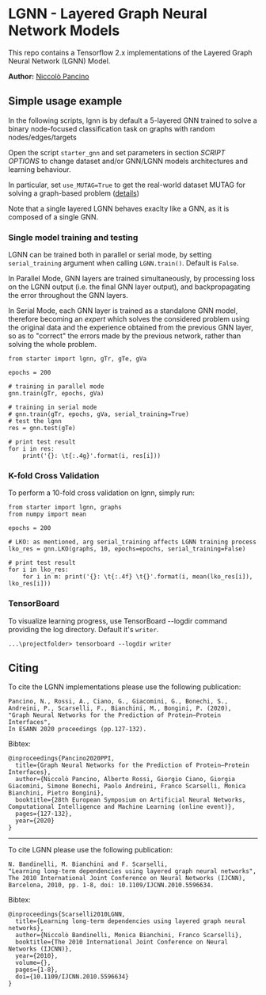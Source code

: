 # LGNN - Layered Graph Neural Network Models
This repo contains a Tensorflow 2.x implementations of the Layered Graph Neural Network (LGNN) Model.

**Author:** [Niccolò Pancino](http://sailab.diism.unisi.it/people/niccolo-pancino/)


## Simple usage example
In the following scripts, lgnn is by default a 5-layered GNN trained to solve a binary node-focused classification task on graphs with random nodes/edges/targets

Open the script `starter_gnn` and set parameters in section *SCRIPT OPTIONS* to change dataset and/or GNN/LGNN models architectures and learning behaviour.

In particular, set `use_MUTAG=True` to get the real-world dataset MUTAG for solving a graph-based problem ([details](https://github.com/NickDrake117/GNN_tf_2.x/blob/main/MUTAG_raw/Mutagenicity_label_readme.txt))

Note that a single layered LGNN behaves exaclty like a GNN, as it is composed of a single GNN.


### Single model training and testing
LGNN can be trained both in parallel or serial mode, by setting `serial_training` argument when calling `LGNN.train()`. Default is `False`.

In Parallel Mode, GNN layers are trained simultaneously, by processing loss on the LGNN output (i.e. the final GNN layer output), and backpropagating the error throughout the GNN layers.

In Serial Mode, each GNN layer is trained as a standalone GNN model, therefore becoming an *expert* which solves the considered problem using the original data and the experience obtained from the previous GNN layer, so as to "correct" the errors made by the previous network, rather than solving the whole problem.
 
    from starter import lgnn, gTr, gTe, gVa
    
    epochs = 200
    
    # training in parallel mode
    gnn.train(gTr, epochs, gVa)
    
    # training in serial mode
    # gnn.train(gTr, epochs, gVa, serial_training=True)
    # test the lgnn
    res = gnn.test(gTe)

    # print test result
    for i in res:  
        print('{}: \t{:.4g}'.format(i, res[i]))

### K-fold Cross Validation
To perform a 10-fold cross validation on lgnn, simply run:

    from starter import lgnn, graphs
    from numpy import mean
    
    epochs = 200
    
    # LKO: as mentioned, arg serial_training affects LGNN training process
    lko_res = gnn.LKO(graphs, 10, epochs=epochs, serial_training=False)
    
    # print test result
    for i in lko_res: 
        for i in m: print('{}: \t{:.4f} \t{}'.format(i, mean(lko_res[i]), lko_res[i]))


### TensorBoard
To visualize learning progress, use TensorBoard --logdir command providing the log directory. Default it's `writer`.

    ...\projectfolder> tensorboard --logdir writer


## Citing
To cite the LGNN implementations please use the following publication:

    Pancino, N., Rossi, A., Ciano, G., Giacomini, G., Bonechi, S., Andreini, P., Scarselli, F., Bianchini, M., Bongini, P. (2020),
    "Graph Neural Networks for the Prediction of Protein–Protein Interfaces",
    In ESANN 2020 proceedings (pp.127-132).
    
Bibtex:

    @inproceedings{Pancino2020PPI,
      title={Graph Neural Networks for the Prediction of Protein–Protein Interfaces},
      author={Niccolò Pancino, Alberto Rossi, Giorgio Ciano, Giorgia Giacomini, Simone Bonechi, Paolo Andreini, Franco Scarselli, Monica Bianchini, Pietro Bongini},
      booktitle={28th European Symposium on Artificial Neural Networks, Computational Intelligence and Machine Learning (online event)},
      pages={127-132},
      year={2020}
    }


---------
To cite LGNN please use the following publication:

    N. Bandinelli, M. Bianchini and F. Scarselli, 
    "Learning long-term dependencies using layered graph neural networks", 
    The 2010 International Joint Conference on Neural Networks (IJCNN), 
    Barcelona, 2010, pp. 1-8, doi: 10.1109/IJCNN.2010.5596634.
    
Bibtex:

    @inproceedings{Scarselli2010LGNN,
      title={Learning long-term dependencies using layered graph neural networks}, 
      author={Niccolò Bandinelli, Monica Bianchini, Franco Scarselli},
      booktitle={The 2010 International Joint Conference on Neural Networks (IJCNN)}, 
      year={2010},
      volume={},
      pages={1-8},
      doi={10.1109/IJCNN.2010.5596634}
    }
